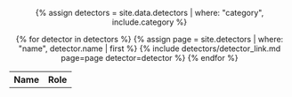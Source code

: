 <center>
<table WIDTH="110%">

<tr><th>Name</th><th>Role</th></tr>

{% assign detectors = site.data.detectors | where: "category", include.category %}

{% for detector in detectors %}
{% assign page = site.detectors | where: "name", detector.name | first %}
{% include detectors/detector_link.md page=page detector=detector %}
{% endfor %}

</table>
</center>
